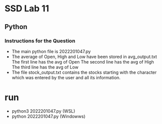 # SSD Lab 11
## Python

### Instructions for the Question
- The main python file is 2022201047.py
- The average of Open, High and Low have been stored in avg_output.txt
    The first line has the avg of Open
    The second line has the avg of High
    The third line has the avg of Low
- The file stock_output.txt contains the stocks starting with the character which was entered by the user and all its information.

# run
-  python3 2022201047.py  (WSL)
-  python 2022201047.py    (Windowws)